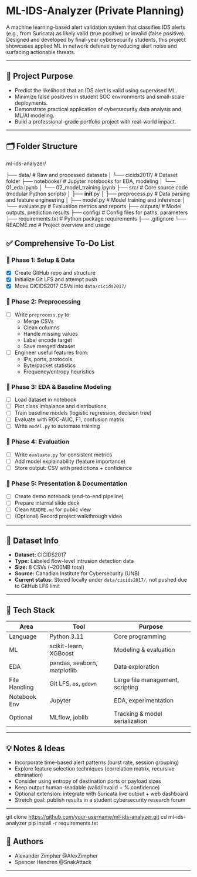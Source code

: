 # ML-IDS-Analyzer (Private Planning)

A machine learning-based alert validation system that classifies IDS alerts (e.g., from Suricata) as likely valid (true positive) or invalid (false positive). Designed and developed by final-year cybersecurity students, this project showcases applied ML in network defense by reducing alert noise and surfacing actionable threats.

---

## 🧠 Project Purpose

- Predict the likelihood that an IDS alert is valid using supervised ML.
- Minimize false positives in student SOC environments and small-scale deployments.
- Demonstrate practical application of cybersecurity data analysis and ML/AI modeling.
- Build a professional-grade portfolio project with real-world impact.

---

## 🗂️ Folder Structure

ml-ids-analyzer/

├── data/                   # Raw and processed datasets
│   └── cicids2017/         # Dataset folder
├── notebooks/              # Jupyter notebooks for EDA, modeling
│   └── 01_eda.ipynb
│   └── 02_model_training.ipynb
├── src/                    # Core source code (modular Python scripts)
│   ├── __init__.py
│   ├── preprocess.py       # Data parsing and feature engineering
│   ├── model.py            # Model training and inference
│   └── evaluate.py         # Evaluation metrics and reports
├── outputs/                # Model outputs, prediction results
├── config/                 # Config files for paths, parameters
├── requirements.txt        # Python package requirements
├── .gitignore
└── README.md               # Project overview and usage

## ✅ Comprehensive To-Do List

### 🔹 Phase 1: Setup & Data
- [x] Create GitHub repo and structure
- [x] Initialize Git LFS and attempt push
- [x] Move CICIDS2017 CSVs into `data/cicids2017/`

### 🔹 Phase 2: Preprocessing
- [ ] Write `preprocess.py` to:
  - Merge CSVs
  - Clean columns
  - Handle missing values
  - Label encode target
  - Save merged dataset
- [ ] Engineer useful features from:
  - IPs, ports, protocols
  - Byte/packet statistics
  - Frequency/entropy heuristics

### 🔹 Phase 3: EDA & Baseline Modeling
- [ ] Load dataset in notebook
- [ ] Plot class imbalance and distributions
- [ ] Train baseline models (logistic regression, decision tree)
- [ ] Evaluate with ROC-AUC, F1, confusion matrix
- [ ] Write `model.py` to automate training

### 🔹 Phase 4: Evaluation
- [ ] Write `evaluate.py` for consistent metrics
- [ ] Add model explainability (feature importance)
- [ ] Store output: CSV with predictions + confidence

### 🔹 Phase 5: Presentation & Documentation
- [ ] Create demo notebook (end-to-end pipeline)
- [ ] Prepare internal slide deck
- [ ] Clean `README.md` for public view
- [ ] (Optional) Record project walkthrough video

---

## 🧪 Dataset Info

- **Dataset:** CICIDS2017
- **Type:** Labeled flow-level intrusion detection data
- **Size:** 8 CSVs (~200MB total)
- **Source:** Canadian Institute for Cybersecurity (UNB)
- **Current status:** Stored locally under `data/cicids2017/`, not pushed due to GitHub LFS limit

---

## 🧰 Tech Stack

| Area          | Tool                        | Purpose                                 |
|---------------|-----------------------------|-----------------------------------------|
| Language      | Python 3.11                 | Core programming                        |
| ML            | scikit-learn, XGBoost       | Modeling & evaluation                   |
| EDA           | pandas, seaborn, matplotlib | Data exploration                        |
| File Handling | Git LFS, `os`, `gdown`      | Large file management, scripting        |
| Notebook Env  | Jupyter                     | EDA, experimentation                    |
| Optional      | MLflow, joblib              | Tracking & model serialization          |

---

## 💡 Notes & Ideas

- Incorporate time-based alert patterns (burst rate, session grouping)
- Explore feature selection techniques (correlation matrix, recursive elimination)
- Consider using entropy of destination ports or payload sizes
- Keep output human-readable (valid/invalid + % confidence)
- Optional extension: integrate with Suricata live output + web dashboard
- Stretch goal: publish results in a student cybersecurity research forum

---

git clone https://github.com/your-username/ml-ids-analyzer.git
cd ml-ids-analyzer
pip install -r requirements.txt

## 👥 Authors
- Alexander Zimpher @AlexZimpher
- Spencer Hendren @SnakAttack

---

